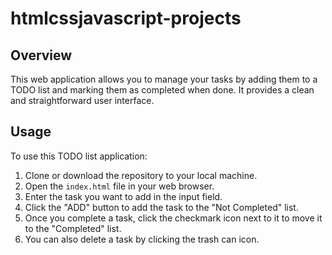 # htmlcssjavascript-projects
## Overview

This web application allows you to manage your tasks by adding them to a TODO list and marking them as completed when done. It provides a clean and straightforward user interface.

## Usage

To use this TODO list application:

1. Clone or download the repository to your local machine.
2. Open the `index.html` file in your web browser.
3. Enter the task you want to add in the input field.
4. Click the "ADD" button to add the task to the "Not Completed" list.
5. Once you complete a task, click the checkmark icon next to it to move it to the "Completed" list.
6. You can also delete a task by clicking the trash can icon.

